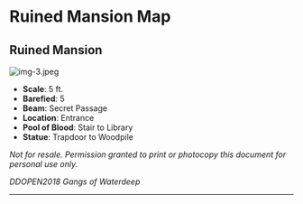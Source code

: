 # Ruined Mansion Map

## Ruined Mansion

![img-3.jpeg](DDOPEN2018%20-%20Gangs%20of%20Waterdeep_img-3.jpeg)

- **Scale**: 5 ft.
- **Barefied**: 5
- **Beam**: Secret Passage
- **Location**: Entrance
- **Pool of Blood**: Stair to Library
- **Statue**: Trapdoor to Woodpile

*Not for resale. Permission granted to print or photocopy this document for personal use only.*

*DDOPEN2018 Gangs of Waterdeep*

---